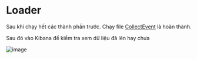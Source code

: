 # Loader 

Sau khi chạy hết các thành phần trước. Chạy file [CollectEvent](/src/main/java/org/hust/loader/kafka/elasticsearch) là hoàn thành.

Sau đó vào Kibana để kiểm tra xem dữ liệu đã lên hay chưa

![image](https://github.com/dinhphu2k1-gif/snowplow/assets/81508954/8fda470f-1992-4c4d-b5fd-786bba1aeed8)
